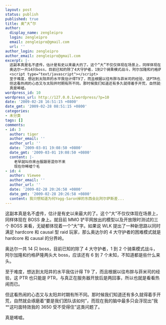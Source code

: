 ```yaml
---
layout: post
status: publish
published: true
title: 奥“大”尔
author:
  display_name: zengleipro
  login: zengleipro
  email: zengleipro@gmail.com
  url: ''
author_login: zengleipro
author_email: zengleipro@gmail.com
excerpt: |-
  这副本真是名不虚传，估计是有史以来最大的了。这个“大”不仅仅体现在场景上，同样体现在BOSS身上。就目前MMO铲平网放出的模型以及开放限时测试的三个BOSS来看，无疑都体现着一个“大“字。如果说WLK提出了<span id="postcontent5">一种新思路以同时满足hardcore和causal型raid玩家，那么奥达尔的4大守护者的困难模式就是hardcore和causal的分界岭。</span>
  奥达尔一共14只boss，目前已知的除了4大守护者，1到2个骑乘模式战斗，阿尔加隆和约格萨隆两头大boss，应该还有6到7个未知，不知道都是些什么来头。</span>
  <script type="text/javascript"></script>
  至于难度，想达到太阳井的水平我估计得T9了，而且根据以往布胖与菲米司的经验，这PTR也只能是PTR，与真正在服务器开放后是两回事，所以也就是看看热闹而已。
  但这看热闹的心态又与太阳井时期有所不同。那时候我们知道还有多久就得着手开荒，自然就会琢磨着”要是我们团队该如何“，而现在我的脑中最多只会浮现出”我艹这叼面特效我的3650受不受得住“这类问题了。
  真是唏嘘。
wordpress_id: 10
wordpress_url: http://127.0.0.1/wordpress/?p=10
date: '2009-02-28 16:51:15 +0800'
date_gmt: '2009-02-28 08:51:15 +0800'
categories:
- 未分类
tags: []
comments:
- id: 3
  author: tiger
  author_email: ''
  author_url: ''
  date: '2009-03-01 19:08:50 +0800'
  date_gmt: '2009-03-01 19:08:50 +0800'
  content: |-
    老早就叫你来台服跟哥混你不来
    现在你唏嘘个毛
- id: 4
  author: Viewee
  author_email: ''
  author_url: ''
  date: '2009-02-28 20:26:58 +0800'
  date_gmt: '2009-02-28 20:26:58 +0800'
  content: 我只想知道为何Yogg-Saron掉的东西会比阿尔萨斯差...
---
```

这副本真是名不虚传，估计是有史以来最大的了。这个“大”不仅仅体现在场景上，同样体现在 BOSS 身上。就目前 MMO 铲平网放出的模型以及开放限时测试的三个 BOSS 来看，无疑都体现着一个“大”字。如果说 WLK 提出了一种新思路以同时满足 hardcore 和 causal 型 raid 玩家，那么奥达尔的 4 大守护者的困难模式就是 hardcore 和 causal 的分界岭。

奥达尔一共 14 只 boss，目前已知的除了 4 大守护者，1 到 2 个骑乘模式战斗，阿尔加隆和约格萨隆两头大 boss，应该还有 6 到 7 个未知，不知道都是些什么来头。

至于难度，想达到太阳井的水平我估计得 T9 了，而且根据以往布胖与菲米司的经验，这 PTR 也只能是 PTR，与真正在服务器开放后是两回事，所以也就是看看热闹而已。

但这看热闹的心态又与太阳井时期有所不同。那时候我们知道还有多久就得着手开荒，自然就会琢磨着“要是我们团队该如何”，而现在我的脑中最多只会浮现出“我艹这叼面特效我的 3650 受不受得住”这类问题了。

真是唏嘘。
